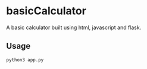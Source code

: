 # basicCalculator
A basic calculator built using html, javascript and flask.

## Usage

```python
python3 app.py
```
